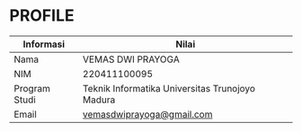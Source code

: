 # PROFILE

| Informasi       | Nilai                                                                 |
|-----------------|-----------------------------------------------------------------------|
| Nama            | VEMAS DWI PRAYOGA                                                     |
| NIM             | 220411100095                                                          |
| Program Studi   | Teknik Informatika Universitas Trunojoyo Madura                       |
| Email           | vemasdwiprayoga@gmail.com                                             |

```{tableofcontents}
```
